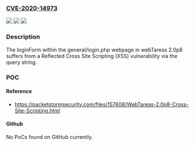 ### [CVE-2020-14973](https://cve.mitre.org/cgi-bin/cvename.cgi?name=CVE-2020-14973)
![](https://img.shields.io/static/v1?label=Product&message=n%2Fa&color=blue)
![](https://img.shields.io/static/v1?label=Version&message=n%2Fa&color=blue)
![](https://img.shields.io/static/v1?label=Vulnerability&message=n%2Fa&color=brighgreen)

### Description

The loginForm within the general/login.php webpage in webTareas 2.0p8 suffers from a Reflected Cross Site Scripting (XSS) vulnerability via the query string.

### POC

#### Reference
- https://packetstormsecurity.com/files/157608/WebTareas-2.0p8-Cross-Site-Scripting.html

#### Github
No PoCs found on GitHub currently.


